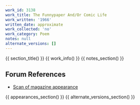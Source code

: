 ```yaml
---
work_id: 3138
work_title: The Funnypaper And/Or Comic Life
work_written: '1966'
written_date: approximate
work_collected: 'no'
work_category: Poem
notes: null
alternate_versions: []
---
```


{{ section_title() }}
{{ work_info() }}
{{ notes_section() }}
## Forum References
- [Scan of magazine appearance](https://bukowskiforum.com/threads/sometimes-when-i-feel-blue-i-listen-to-mahler.7071/#post-121435)

{{ appearances_section() }}
{{ alternate_versions_section() }}